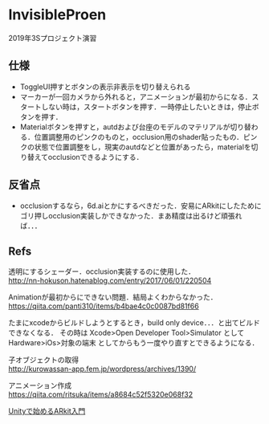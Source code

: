 # InvisibleProen
2019年3Sプロジェクト演習

## 仕様
- ToggleUI押すとボタンの表示非表示を切り替えられる
- マーカーが一回カメラから外れると，アニメーションが最初からになる．スタートしない時は，スタートボタンを押す．一時停止したいときは，停止ボタンを押す．
- Materialボタンを押すと，autdおよび台座のモデルのマテリアルが切り替わる．位置調整用のピンクのものと，occlusion用のshader貼ったもの．ピンクの状態で位置調整をし，現実のautdなどと位置があったら，materialを切り替えてocclusionできるようにする．

## 反省点
- occlusionするなら，6d.aiとかにするべきだった．安易にARkitにしたためにゴリ押しocclusion実装しかできなかった．まあ精度は出るけど頑張れば．．．

## Refs
透明にするシェーダー．occlusion実装するのに使用した．  
http://nn-hokuson.hatenablog.com/entry/2017/06/01/220504

Animationが最初からにできない問題．結局よくわからなかった．  
https://qiita.com/panti310/items/b4bae4c0c0087bd81f66

たまにxcodeからビルドしようとするとき，build only device．．．と出てビルドできなくなる．
その時は
Xcode>Open Developer Tool>Simulator
として
Hardware>iOs>対象の端末
としてからもう一度やり直すとできるようになる．

子オブジェクトの取得  
http://kurowassan-app.fem.jp/wordpress/archives/1390/

アニメーション作成  
https://qiita.com/ritsuka/items/a8684c52f5320e068f32

[Unityで始めるARkit入門](http://nn-hokuson.hatenablog.com/entry/2018/10/10/194736)


